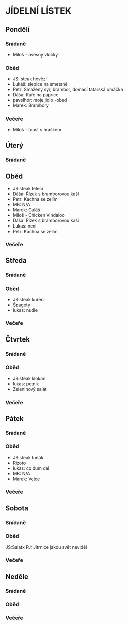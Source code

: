 ﻿# JÍDELNÍ LÍSTEK

## Pondělí
### Snídaně
 - Miloš - ovesný vločky

### Oběd
 - JS: steak hovězí
 - Lukáš: slepice na smetaně
 - Petr: Smažený sýr, brambor, domácí tatarská omáčka
 - Dáša:  Kuře na paprice
 - pavelhor: moje jidlo -obed
 - Marek: Brambory
### Večeře
 - Miloš - toust s hráškem

## Úterý
### Snídaně
## Oběd 
 - JS:steak telecí
 - Dáša: Řízek s bramborovou kaší
 - Petr: Kachna se zelím
 - MB: N/A
 - Marek: Guláš
 - Miloš - Chicken Vindaloo
 - Dáša: Řízek s bramborovou kaší
 - Lukas: neni
 - Petr: Kachna se zelím
 ### Večeře

## Středa
### Snídaně
### Oběd
 - JS:steak kuřecí
 - Špagety
 - lukas: nudle
### Večeře

## Čtvrtek
### Snídaně
### Oběd
 - JS:steak klokan
 - lukas: petnik
 - Zeleninový salát
### Večeře

## Pátek
### Snídaně
### Oběd
 - JS:steak tuňák
 - Rizoto	
 - lukas: co dum dal
 - MB: N/A
 - Marek: Vejce
### Večeře

## Sobota
### Snídaně
### Oběd
JS:Salatx
PJ: Jitrnice jakou svět neviděl
### Večeře

## Neděle
### Snídaně
### Oběd
### Večeře